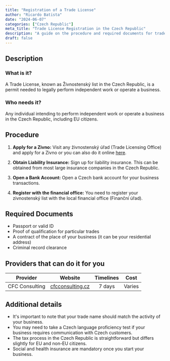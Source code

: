 ```yaml
---
title: "Registration of a Trade License"
author: "Ricardo Batista"
date: "2024-06-07"
categories: ["Czech Republic"]
meta_title: "Trade License Registration in the Czech Republic"
description: "A guide on the procedure and required documents for trade license registration in the Czech Republic"
draft: false
---
```


## Description
### What is it?
A Trade License, known as Živnostenský list in the Czech Republic, is a permit needed to legally perform independent work or operate a business.

### Who needs it?
Any individual intending to perform independent work or operate a business in the Czech Republic, including EU citizens.

## Procedure

1. **Apply for a Zivno:** Visit any živnostenský úřad (Trade Licensing Office) and apply for a Zivno or you can also do it online [here](https://www.businessinfo.cz/en/start-ups/self-employed/zivnostensky-list-trade-licence/).

2. **Obtain Liability Insurance:** Sign up for liability insurance. This can be obtained from most large insurance companies in the Czech Republic. 

3. **Open a Bank Account:** Open a Czech bank account for your business transactions.

4. **Register with the financial office:** You need to register your zivnostenský list with the local financial office (Finanční úřad).

## Required Documents
    
- Passport or valid ID
- Proof of qualification for particular trades 
- A contract of the place of your business (it can be your residential address)
- Criminal record clearance 

## Providers that can do it for you

| Provider        |     Website     |     Timelines     |   Cost   |
| --------------- | --------------- |  :-------------:  | :------: |
| CFC Consulting  | [cfcconsulting.cz](http://www.cfcconsulting.cz/) |      7 days    |    Varies |

## Additional details
- It's important to note that your trade name should match the activity of your business.
- You may need to take a Czech language proficiency test if your business requires communication with Czech customers.
- The tax process in the Czech Republic is straightforward but differs slightly for EU and non-EU citizens.
- Social and health insurance are mandatory once you start your business.